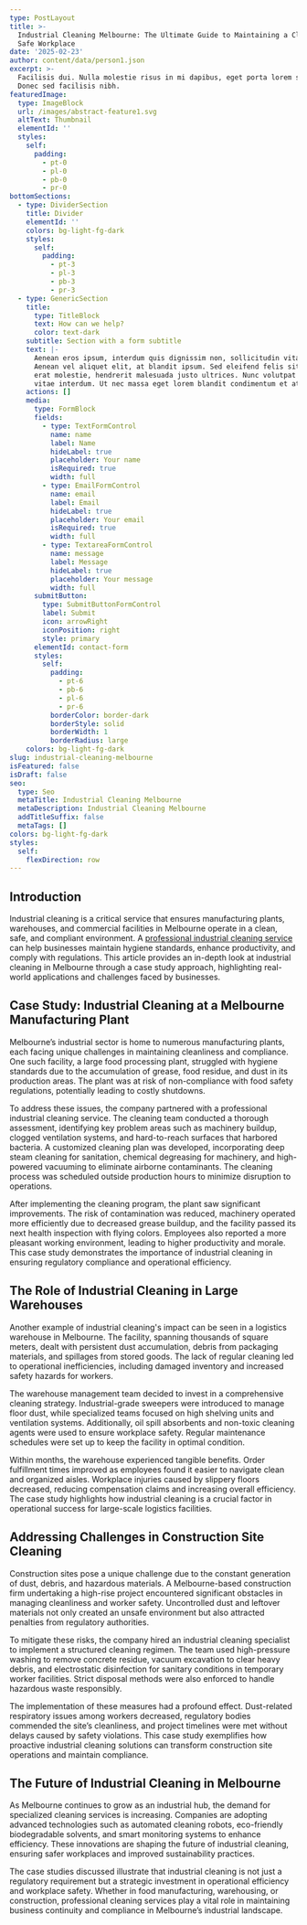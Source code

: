 ```yaml
---
type: PostLayout
title: >-
  Industrial Cleaning Melbourne: The Ultimate Guide to Maintaining a Clean and
  Safe Workplace
date: '2025-02-23'
author: content/data/person1.json
excerpt: >-
  Facilisis dui. Nulla molestie risus in mi dapibus, eget porta lorem semper.
  Donec sed facilisis nibh.
featuredImage:
  type: ImageBlock
  url: /images/abstract-feature1.svg
  altText: Thumbnail
  elementId: ''
  styles:
    self:
      padding:
        - pt-0
        - pl-0
        - pb-0
        - pr-0
bottomSections:
  - type: DividerSection
    title: Divider
    elementId: ''
    colors: bg-light-fg-dark
    styles:
      self:
        padding:
          - pt-3
          - pl-3
          - pb-3
          - pr-3
  - type: GenericSection
    title:
      type: TitleBlock
      text: How can we help?
      color: text-dark
    subtitle: Section with a form subtitle
    text: |-
      Aenean eros ipsum, interdum quis dignissim non, sollicitudin vitae nisl.
      Aenean vel aliquet elit, at blandit ipsum. Sed eleifend felis sit amet
      erat molestie, hendrerit malesuada justo ultrices. Nunc volutpat at erat
      vitae interdum. Ut nec massa eget lorem blandit condimentum et at risus.
    actions: []
    media:
      type: FormBlock
      fields:
        - type: TextFormControl
          name: name
          label: Name
          hideLabel: true
          placeholder: Your name
          isRequired: true
          width: full
        - type: EmailFormControl
          name: email
          label: Email
          hideLabel: true
          placeholder: Your email
          isRequired: true
          width: full
        - type: TextareaFormControl
          name: message
          label: Message
          hideLabel: true
          placeholder: Your message
          width: full
      submitButton:
        type: SubmitButtonFormControl
        label: Submit
        icon: arrowRight
        iconPosition: right
        style: primary
      elementId: contact-form
      styles:
        self:
          padding:
            - pt-6
            - pb-6
            - pl-6
            - pr-6
          borderColor: border-dark
          borderStyle: solid
          borderWidth: 1
          borderRadius: large
    colors: bg-light-fg-dark
slug: industrial-cleaning-melbourne
isFeatured: false
isDraft: false
seo:
  type: Seo
  metaTitle: Industrial Cleaning Melbourne
  metaDescription: Industrial Cleaning Melbourne
  addTitleSuffix: false
  metaTags: []
colors: bg-light-fg-dark
styles:
  self:
    flexDirection: row
---
```

## Introduction

Industrial cleaning is a critical service that ensures manufacturing plants, warehouses, and commercial facilities in Melbourne operate in a clean, safe, and compliant environment. A [professional industrial cleaning service](https://www.scsgroup.com.au/industrial-cleaning-melbourne/) can help businesses maintain hygiene standards, enhance productivity, and comply with regulations. This article provides an in-depth look at industrial cleaning in Melbourne through a case study approach, highlighting real-world applications and challenges faced by businesses.

## Case Study: Industrial Cleaning at a Melbourne Manufacturing Plant

Melbourne’s industrial sector is home to numerous manufacturing plants, each facing unique challenges in maintaining cleanliness and compliance. One such facility, a large food processing plant, struggled with hygiene standards due to the accumulation of grease, food residue, and dust in its production areas. The plant was at risk of non-compliance with food safety regulations, potentially leading to costly shutdowns.

To address these issues, the company partnered with a professional industrial cleaning service. The cleaning team conducted a thorough assessment, identifying key problem areas such as machinery buildup, clogged ventilation systems, and hard-to-reach surfaces that harbored bacteria. A customized cleaning plan was developed, incorporating deep steam cleaning for sanitation, chemical degreasing for machinery, and high-powered vacuuming to eliminate airborne contaminants. The cleaning process was scheduled outside production hours to minimize disruption to operations.

After implementing the cleaning program, the plant saw significant improvements. The risk of contamination was reduced, machinery operated more efficiently due to decreased grease buildup, and the facility passed its next health inspection with flying colors. Employees also reported a more pleasant working environment, leading to higher productivity and morale. This case study demonstrates the importance of industrial cleaning in ensuring regulatory compliance and operational efficiency.

## The Role of Industrial Cleaning in Large Warehouses

Another example of industrial cleaning's impact can be seen in a logistics warehouse in Melbourne. The facility, spanning thousands of square meters, dealt with persistent dust accumulation, debris from packaging materials, and spillages from stored goods. The lack of regular cleaning led to operational inefficiencies, including damaged inventory and increased safety hazards for workers.

The warehouse management team decided to invest in a comprehensive cleaning strategy. Industrial-grade sweepers were introduced to manage floor dust, while specialized teams focused on high shelving units and ventilation systems. Additionally, oil spill absorbents and non-toxic cleaning agents were used to ensure workplace safety. Regular maintenance schedules were set up to keep the facility in optimal condition.

Within months, the warehouse experienced tangible benefits. Order fulfillment times improved as employees found it easier to navigate clean and organized aisles. Workplace injuries caused by slippery floors decreased, reducing compensation claims and increasing overall efficiency. The case study highlights how industrial cleaning is a crucial factor in operational success for large-scale logistics facilities.

## Addressing Challenges in Construction Site Cleaning

Construction sites pose a unique challenge due to the constant generation of dust, debris, and hazardous materials. A Melbourne-based construction firm undertaking a high-rise project encountered significant obstacles in managing cleanliness and worker safety. Uncontrolled dust and leftover materials not only created an unsafe environment but also attracted penalties from regulatory authorities.

To mitigate these risks, the company hired an industrial cleaning specialist to implement a structured cleaning regimen. The team used high-pressure washing to remove concrete residue, vacuum excavation to clear heavy debris, and electrostatic disinfection for sanitary conditions in temporary worker facilities. Strict disposal methods were also enforced to handle hazardous waste responsibly.

The implementation of these measures had a profound effect. Dust-related respiratory issues among workers decreased, regulatory bodies commended the site’s cleanliness, and project timelines were met without delays caused by safety violations. This case study exemplifies how proactive industrial cleaning solutions can transform construction site operations and maintain compliance.

## The Future of Industrial Cleaning in Melbourne

As Melbourne continues to grow as an industrial hub, the demand for specialized cleaning services is increasing. Companies are adopting advanced technologies such as automated cleaning robots, eco-friendly biodegradable solvents, and smart monitoring systems to enhance efficiency. These innovations are shaping the future of industrial cleaning, ensuring safer workplaces and improved sustainability practices.

The case studies discussed illustrate that industrial cleaning is not just a regulatory requirement but a strategic investment in operational efficiency and workplace safety. Whether in food manufacturing, warehousing, or construction, professional cleaning services play a vital role in maintaining business continuity and compliance in Melbourne’s industrial landscape.
